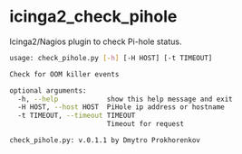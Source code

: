 # icinga2_check_pihole

Icinga2/Nagios plugin to check Pi-hole status.

```bash
usage: check_pihole.py [-h] [-H HOST] [-t TIMEOUT]

Check for OOM killer events

optional arguments:
  -h, --help            show this help message and exit
  -H HOST, --host HOST  PiHole ip address or hostname
  -t TIMEOUT, --timeout TIMEOUT
                        Timeout for request

check_pihole.py: v.0.1.1 by Dmytro Prokhorenkov
```